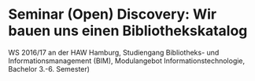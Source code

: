 # Seminar (Open) Discovery: Wir bauen uns einen Bibliothekskatalog
WS 2016/17 an der HAW Hamburg, Studiengang Bibliotheks- und Informationsmanagement (BIM), Modulangebot Informationstechnologie, Bachelor 3.-6. Semester)


